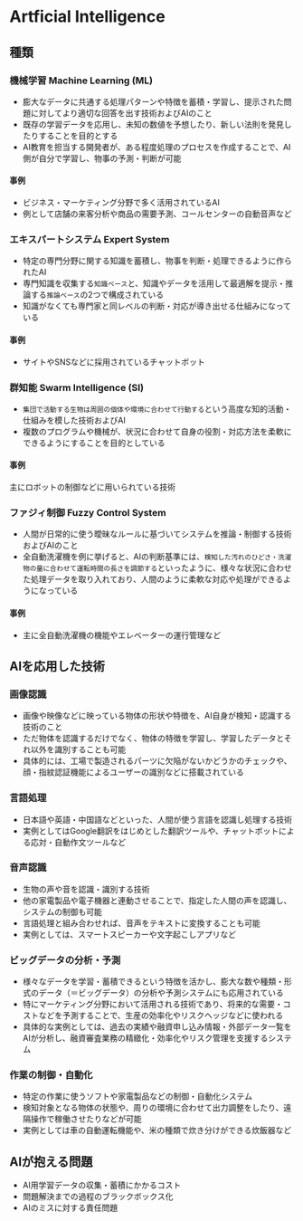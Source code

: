# Artficial Intelligence

## 種類

### 機械学習 Machine Learning (ML)
- 膨大なデータに共通する処理パターンや特徴を蓄積・学習し、提示された問題に対してより適切な回答を出す技術およびAIのこと
- 既存の学習データを応用し、未知の数値を予想したり、新しい法則を発見したりすることを目的とする
- AI教育を担当する開発者が、ある程度処理のプロセスを作成することで、AI側が自分で学習し、物事の予測・判断が可能

#### 事例
- ビジネス・マーケティング分野で多く活用されているAI
- 例として店舗の来客分析や商品の需要予測、コールセンターの自動音声など

### エキスパートシステム Expert System
- 特定の専門分野に関する知識を蓄積し、物事を判断・処理できるように作られたAI
- 専門知識を収集する`知識ベース`と、知識やデータを活用して最適解を提示・推論する`推論ベース`の2つで構成されている
- 知識がなくても専門家と同レベルの判断・対応が導き出せる仕組みになっている
  
#### 事例
- サイトやSNSなどに採用されているチャットボット

### 群知能 Swarm Intelligence (SI)
- `集団で活動する生物は周囲の個体や環境に合わせて行動する`という高度な知的活動・仕組みを模した技術およびAI
- 複数のプログラムや機械が、状況に合わせて自身の役割・対応方法を柔軟にできるようにすることを目的としている

#### 事例
主にロボットの制御などに用いられている技術

### ファジィ制御 Fuzzy Control System 
- 人間が日常的に使う曖昧なルールに基づいてシステムを推論・制御する技術およびAIのこと
- 全自動洗濯機を例に挙げると、AIの判断基準には、`検知した汚れのひどさ・洗濯物の量に合わせて運転時間の長さを調節する`といったように、様々な状況に合わせた処理データを取り入れており、人間のように柔軟な対応や処理ができるようになっている
  
#### 事例
- 主に全自動洗濯機の機能やエレベーターの運行管理など

## AIを応用した技術

### 画像認識
- 画像や映像などに映っている物体の形状や特徴を、AI自身が検知・認識する技術のこと
- ただ物体を認識するだけでなく、物体の特徴を学習し、学習したデータとそれ以外を識別することも可能
- 具体的には、工場で製造されるパーツに欠陥がないかどうかのチェックや、顔・指紋認証機能によるユーザーの識別などに搭載されている

### 言語処理
- 日本語や英語・中国語などといった、人間が使う言語を認識し処理する技術
- 実例としてはGoogle翻訳をはじめとした翻訳ツールや、チャットボットによる応対・自動作文ツールなど

### 音声認識
- 生物の声や音を認識・識別する技術
- 他の家電製品や電子機器と連動させることで、指定した人間の声を認識し、システムの制御も可能
- 言語処理と組み合わせれば、音声をテキストに変換することも可能
- 実例としては、スマートスピーカーや文字起こしアプリなど

### ビッグデータの分析・予測

- 様々なデータを学習・蓄積できるという特徴を活かし、膨大な数や種類・形式のデータ（＝ビッグデータ）の分析や予測システムにも応用されている
- 特にマーケティング分野において活用される技術であり、将来的な需要・コストなどを予測することで、生産の効率化やリスクヘッジなどに使われる
- 具体的な実例としては、過去の実績や融資申し込み情報・外部データ一覧をAIが分析し、融資審査業務の精緻化・効率化やリスク管理を支援するシステム

### 作業の制御・自動化
- 特定の作業に使うソフトや家電製品などの制御・自動化システム
- 検知対象となる物体の状態や、周りの環境に合わせて出力調整をしたり、遠隔操作で稼働させたりなどが可能
- 実例としては車の自動運転機能や、米の種類で炊き分けができる炊飯器など

## AIが抱える問題
- AI用学習データの収集・蓄積にかかるコスト
- 問題解決までの過程のブラックボックス化
- AIのミスに対する責任問題
